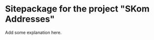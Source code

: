 Sitepackage for the project "SKom Addresses"
==============================================================

Add some explanation here.
